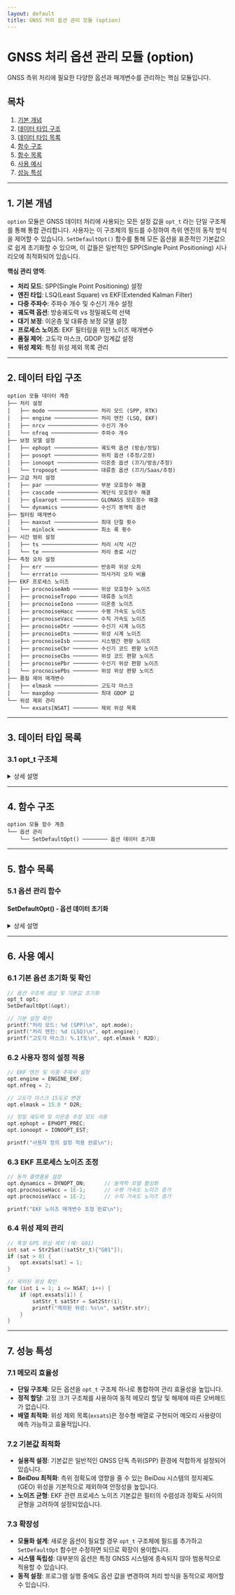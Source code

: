 ```yaml
---
layout: default
title: GNSS 처리 옵션 관리 모듈 (option)
---
```


# GNSS 처리 옵션 관리 모듈 (option)

GNSS 측위 처리에 필요한 다양한 옵션과 매개변수를 관리하는 핵심 모듈입니다.

## 목차

1. [기본 개념](#1-기본-개념)
2. [데이터 타입 구조](#2-데이터-타입-구조)
3. [데이터 타입 목록](#3-데이터-타입-목록)
4. [함수 구조](#4-함수-구조)
5. [함수 목록](#5-함수-목록)
6. [사용 예시](#6-사용-예시)
7. [성능 특성](#7-성능-특성)

---

## 1. 기본 개념

`option` 모듈은 GNSS 데이터 처리에 사용되는 모든 설정 값을 `opt_t` 라는 단일 구조체를 통해 통합 관리합니다. 사용자는 이 구조체의 필드를 수정하여 측위 엔진의 동작 방식을 제어할 수 있습니다. `SetDefaultOpt()` 함수를 통해 모든 옵션을 표준적인 기본값으로 쉽게 초기화할 수 있으며, 이 값들은 일반적인 SPP(Single Point Positioning) 시나리오에 최적화되어 있습니다.

**핵심 관리 영역**:
- **처리 모드**: SPP(Single Point Positioning) 설정
- **엔진 타입**: LSQ(Least Square) vs EKF(Extended Kalman Filter)
- **다중 주파수**: 주파수 개수 및 수신기 개수 설정
- **궤도력 옵션**: 방송궤도력 vs 정밀궤도력 선택
- **대기 보정**: 이온층 및 대류층 보정 모델 설정
- **프로세스 노이즈**: EKF 필터링을 위한 노이즈 매개변수
- **품질 제어**: 고도각 마스크, GDOP 임계값 설정
- **위성 제외**: 특정 위성 제외 목록 관리

---

## 2. 데이터 타입 구조

```
option 모듈 데이터 계층
├── 처리 설정
│   ├── mode ──────────────── 처리 모드 (SPP, RTK)
│   ├── engine ────────────── 처리 엔진 (LSQ, EKF)
│   ├── nrcv ──────────────── 수신기 개수
│   └── nfreq ─────────────── 주파수 개수
├── 보정 모델 설정
│   ├── ephopt ────────────── 궤도력 옵션 (방송/정밀)
│   ├── posopt ────────────── 위치 옵션 (추정/고정)
│   ├── ionoopt ───────────── 이온층 옵션 (끄기/방송/추정)
│   └── tropoopt ──────────── 대류층 옵션 (끄기/Saas/추정)
├── 고급 처리 설정
│   ├── par ───────────────── 부분 모호정수 해결
│   ├── cascade ───────────── 계단식 모호정수 해결
│   ├── gloaropt ──────────── GLONASS 모호정수 해결
│   └── dynamics ──────────── 수신기 동역학 옵션
├── 필터링 매개변수
│   ├── maxout ────────────── 최대 단절 횟수
│   └── minlock ───────────── 최소 록 횟수
├── 시간 범위 설정
│   ├── ts ────────────────── 처리 시작 시간
│   └── te ────────────────── 처리 종료 시간
├── 측정 오차 설정
│   ├── err ───────────────── 반송파 위상 오차
│   └── errratio ──────────── 의사거리 오차 비율
├── EKF 프로세스 노이즈
│   ├── procnoiseAmb ──────── 위상 모호정수 노이즈
│   ├── procnoiseTropo ────── 대류층 노이즈
│   ├── procnoiseIono ─────── 이온층 노이즈
│   ├── procnoiseHacc ─────── 수평 가속도 노이즈
│   ├── procnoiseVacc ─────── 수직 가속도 노이즈
│   ├── procnoiseDtr ──────── 수신기 시계 노이즈
│   ├── procnoiseDts ──────── 위성 시계 노이즈
│   ├── procnoiseIsb ──────── 시스템간 편향 노이즈
│   ├── procnoiseCbr ──────── 수신기 코드 편향 노이즈
│   ├── procnoiseCbs ──────── 위성 코드 편향 노이즈
│   ├── procnoisePbr ──────── 수신기 위상 편향 노이즈
│   └── procnoisePbs ──────── 위성 위상 편향 노이즈
├── 품질 제어 매개변수
│   ├── elmask ────────────── 고도각 마스크
│   └── maxgdop ───────────── 최대 GDOP 값
└── 위성 제외 관리
    └── exsats[NSAT] ──────── 제외 위성 목록
```

---

## 3. 데이터 타입 목록

### 3.1 opt_t 구조체
<details>
<summary>상세 설명</summary>

**목적**: GNSS 측위 처리에 필요한 모든 옵션과 매개변수 통합 관리

**정의**: `types.h`
```c
typedef struct opt {
    // 처리 설정
    int mode;                           // Processing mode
    int engine;                         // Processing engine
    int nrcv;                           // Number of receivers
    int nfreq;                          // Number of frequencies

    // 보정 모델 설정
    int ephopt;                         // Ephemeris option
    int posopt;                         // Position option
    int ionoopt;                        // Ionospheric option
    int tropoopt;                       // Tropospheric option

    // 고급 처리 설정
    int par;                            // Partial ambiguity resolution
    int cascade;                        // Cascading ambiguity resolution
    int gloaropt;                       // GLONASS ambiguity resolution
    int dynamics;                       // Receiver dynamics option

    // 필터링 매개변수
    int maxout;                         // Maximum outage count to reset state
    int minlock;                        // Minimum lock count to fix ambiguity

    // 시간 범위 설정
    double ts;                          // Processing time start [s] (0.0: all)
    double te;                          // Processing time end [s] (0.0: all)

    // 측정 오차 설정
    double err;                         // Carrier phase measurement error std [m] (zenith direction)
    double errratio;                    // Pseudorange measurement error ratio

    // EKF 프로세스 노이즈
    double procnoiseAmb;                // Phase ambiguity [cycle]
    double procnoiseTropo;              // Zenith wet delay [m]
    double procnoiseIono;               // Ionospheric delay [m]
    double procnoiseHacc;               // Horizontal acceleration [m/s^2]
    double procnoiseVacc;               // Vertical acceleration [m/s^2]
    double procnoiseDtr;                // Receiver clock [m]
    double procnoiseDts;                // Satellite clock [m]
    double procnoiseIsb;                // Inter-system bias [m]
    double procnoiseCbr;                // Receiver code bias [m]
    double procnoiseCbs;                // Satellite code bias [m]
    double procnoisePbr;                // Receiver phase bias [m]
    double procnoisePbs;                // Satellite phase bias [m]

    // 품질 제어 매개변수
    double elmask;                      // Elevation mask angle [rad]
    double maxgdop;                     // Maximum GDOP

    // 위성 제외 관리
    int exsats[NSAT];                   // Excluded satellites (!0: excluded)
} opt_t;
```

**특징**:
- 모든 GNSS 처리 옵션을 하나의 구조체로 통합합니다.
- `SetDefaultOpt()` 함수를 통해 SPP 모드, LSQ 엔진 등 표준 설정으로 초기화됩니다.
- 성능 향상을 위해 BeiDou GEO 위성을 기본적으로 제외 처리합니다.
- EKF 필터링을 위한 상세한 프로세스 노이즈 설정이 가능합니다.

</details>

---

## 4. 함수 구조

```
option 모듈 함수 계층
└── 옵션 관리
    └── SetDefaultOpt() ──────── 옵션 데이터 초기화
```

---

## 5. 함수 목록

### 5.1 옵션 관리 함수

#### SetDefaultOpt() - 옵션 데이터 초기화
<details>
<summary>상세 설명</summary>

**목적**: 옵션 구조체의 모든 필드를 표준 기본값으로 초기화

**입력**:
- `opt_t *opt`: 초기화할 옵션 구조체

**출력**:
- `void`: 반환값 없음

**함수 로직**:
1. 모든 정수형 및 실수형 옵션을 표준 기본값으로 설정합니다.
2. 제외 위성 목록(`exsats`)을 모두 0으로 초기화하여 모든 위성을 사용 가능하게 합니다.
3. BeiDou 시스템이 활성화된 경우, 성능에 영향을 줄 수 있는 GEO 위성(C01-C05, C59-C62)을 기본적으로 제외 목록에 추가합니다.

**주요 기본값**:
- **처리 모드**: `PROCMODE_SPP` (SPP 모드)
- **처리 엔진**: `ENGINE_LSQ` (최소제곱법)
- **보정 모델**: 방송 궤도력(`EPHOPT_BRDC`), 방송 이온층 모델(`IONOOPT_BRDC`), Saastamoinen 대류층 모델(`TROPOOPT_SAAS`)
- **측정 오차**: `err` = 0.003m (반송파 위상), `errratio` = 100
- **품질 제어**: `elmask` = 10도, `maxgdop` = 30

</details>

---

## 6. 사용 예시

### 6.1 기본 옵션 초기화 및 확인
```c
// 옵션 구조체 생성 및 기본값 초기화
opt_t opt;
SetDefaultOpt(&opt);

// 기본 설정 확인
printf("처리 모드: %d (SPP)\n", opt.mode);
printf("처리 엔진: %d (LSQ)\n", opt.engine);
printf("고도각 마스크: %.1f도\n", opt.elmask * R2D);
```

### 6.2 사용자 정의 설정 적용
```c
// EKF 엔진 및 이중 주파수 설정
opt.engine = ENGINE_EKF;
opt.nfreq = 2;

// 고도각 마스크 15도로 변경
opt.elmask = 15.0 * D2R;

// 정밀 궤도력 및 이온층 추정 모드 사용
opt.ephopt = EPHOPT_PREC;
opt.ionoopt = IONOOPT_EST;

printf("사용자 정의 설정 적용 완료\n");
```

### 6.3 EKF 프로세스 노이즈 조정
```c
// 동적 플랫폼용 설정
opt.dynamics = DYNOPT_ON;      // 동역학 모델 활성화
opt.procnoiseHacc = 1E-1;      // 수평 가속도 노이즈 증가
opt.procnoiseVacc = 1E-2;      // 수직 가속도 노이즈 증가

printf("EKF 노이즈 매개변수 조정 완료\n");
```

### 6.4 위성 제외 관리
```c
// 특정 GPS 위성 제외 (예: G01)
int sat = Str2Sat((satStr_t){"G01"});
if (sat > 0) {
    opt.exsats[sat] = 1;
}

// 제외된 위성 확인
for (int i = 1; i <= NSAT; i++) {
    if (opt.exsats[i]) {
        satStr_t satStr = Sat2Str(i);
        printf("제외된 위성: %s\n", satStr.str);
    }
}
```

---

## 7. 성능 특성

### 7.1 메모리 효율성
- **단일 구조체**: 모든 옵션을 `opt_t` 구조체 하나로 통합하여 관리 효율성을 높입니다.
- **정적 할당**: 고정 크기 구조체를 사용하여 동적 메모리 할당 및 해제에 따른 오버헤드가 없습니다.
- **배열 최적화**: 위성 제외 목록(`exsats`)은 정수형 배열로 구현되어 메모리 사용량이 예측 가능하고 효율적입니다.

### 7.2 기본값 최적화
- **실용적 설정**: 기본값은 일반적인 GNSS 단독 측위(SPP) 환경에 적합하게 설정되어 있습니다.
- **BeiDou 최적화**: 측위 정확도에 영향을 줄 수 있는 BeiDou 시스템의 정지궤도(GEO) 위성을 기본적으로 제외하여 안정성을 높입니다.
- **노이즈 균형**: EKF 관련 프로세스 노이즈 기본값은 필터의 수렴성과 정확도 사이의 균형을 고려하여 설정되었습니다.

### 7.3 확장성
- **모듈화 설계**: 새로운 옵션이 필요할 경우 `opt_t` 구조체에 필드를 추가하고 `SetDefaultOpt` 함수만 수정하면 되므로 확장이 용이합니다.
- **시스템 독립성**: 대부분의 옵션은 특정 GNSS 시스템에 종속되지 않아 범용적으로 적용할 수 있습니다.
- **동적 설정**: 프로그램 실행 중에도 옵션 값을 변경하여 처리 방식을 동적으로 제어할 수 있습니다.

